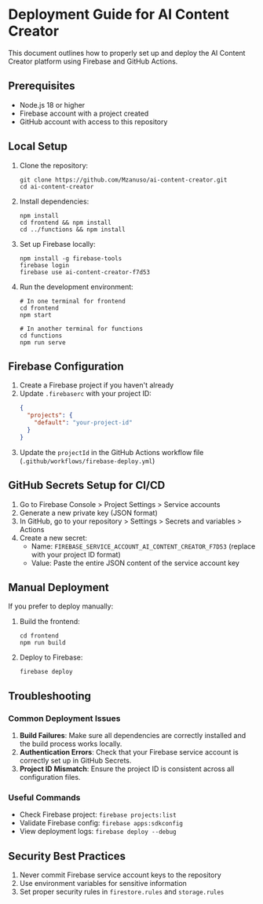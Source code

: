 # Deployment Guide for AI Content Creator

This document outlines how to properly set up and deploy the AI Content Creator platform using Firebase and GitHub Actions.

## Prerequisites

- Node.js 18 or higher
- Firebase account with a project created
- GitHub account with access to this repository

## Local Setup

1. Clone the repository:
   ```
   git clone https://github.com/Mzanuso/ai-content-creator.git
   cd ai-content-creator
   ```

2. Install dependencies:
   ```
   npm install
   cd frontend && npm install
   cd ../functions && npm install
   ```

3. Set up Firebase locally:
   ```
   npm install -g firebase-tools
   firebase login
   firebase use ai-content-creator-f7d53
   ```

4. Run the development environment:
   ```
   # In one terminal for frontend
   cd frontend
   npm start

   # In another terminal for functions
   cd functions
   npm run serve
   ```

## Firebase Configuration

1. Create a Firebase project if you haven't already
2. Update `.firebaserc` with your project ID:
   ```json
   {
     "projects": {
       "default": "your-project-id"
     }
   }
   ```
3. Update the `projectId` in the GitHub Actions workflow file (`.github/workflows/firebase-deploy.yml`)

## GitHub Secrets Setup for CI/CD

1. Go to Firebase Console > Project Settings > Service accounts
2. Generate a new private key (JSON format)
3. In GitHub, go to your repository > Settings > Secrets and variables > Actions
4. Create a new secret:
   - Name: `FIREBASE_SERVICE_ACCOUNT_AI_CONTENT_CREATOR_F7D53` (replace with your project ID format)
   - Value: Paste the entire JSON content of the service account key

## Manual Deployment

If you prefer to deploy manually:

1. Build the frontend:
   ```
   cd frontend
   npm run build
   ```

2. Deploy to Firebase:
   ```
   firebase deploy
   ```

## Troubleshooting

### Common Deployment Issues

1. **Build Failures**: Make sure all dependencies are correctly installed and the build process works locally.
2. **Authentication Errors**: Check that your Firebase service account is correctly set up in GitHub Secrets.
3. **Project ID Mismatch**: Ensure the project ID is consistent across all configuration files.

### Useful Commands

- Check Firebase project: `firebase projects:list`
- Validate Firebase config: `firebase apps:sdkconfig`
- View deployment logs: `firebase deploy --debug`

## Security Best Practices

1. Never commit Firebase service account keys to the repository
2. Use environment variables for sensitive information
3. Set proper security rules in `firestore.rules` and `storage.rules`
